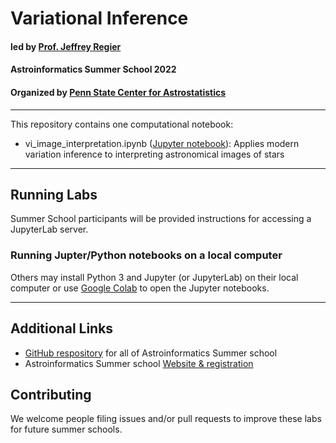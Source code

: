 # Variational Inference
#### led by [Prof. Jeffrey Regier]([https://luger.dev/](https://regier.stat.lsa.umich.edu/))
#### Astroinformatics Summer School 2022 
#### Organized by [Penn State Center for Astrostatistics](https://sites.psu.edu/astrostatistics/)

-----
This repository contains one computational notebook: 
- vi_image_interpretation.ipynb ([Jupyter notebook](https://github.com/Astroinformatics/VariationalInference/blob/main/vi_image_interpretation.ipynb)):  Applies modern variation inference to interpreting astronomical images of stars

---

## Running Labs
Summer School participants will be provided instructions for accessing a JupyterLab server.  

### Running Jupter/Python notebooks on a local computer
Others may install Python 3 and Jupyter (or JupyterLab) on their local computer or use [Google Colab](https://colab.research.google.com/) to open the Jupyter notebooks.

---
## Additional Links
- [GitHub respository](https://github.com/Astroinformatics/SummerSchool2022) for all of Astroinformatics Summer school
- Astroinformatics Summer school [Website & registration](https://sites.psu.edu/astrostatistics/astroinfo-su22/)

## Contributing
We welcome people filing issues and/or pull requests to improve these labs for future summer schools.
